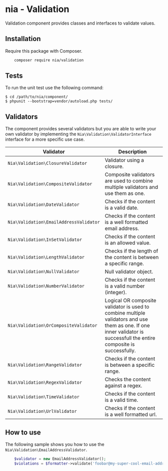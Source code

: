 # nia - Validation

Validation component provides classes and interfaces to validate values.

## Installation

Require this package with Composer.

```bash
	composer require nia/validation
```

## Tests
To run the unit test use the following command:

    $ cd /path/to/nia/component/
    $ phpunit --bootstrap=vendor/autoload.php tests/

## Validators
The component provides several validators but you are able to write your own validator by implementing the `Nia\Validation\ValidatorInterface` interface for a more specific use case.

| Validator | Description |
| --- | --- |
| `Nia\Validation\ClosureValidator` | Validator using a closure. |
| `Nia\Validation\CompositeValidator` | Composite validators are used to combine multiple validators and use them as one. |
| `Nia\Validation\DateValidator` | Checks if the content is a valid date. |
| `Nia\Validation\EmailAddressValidator` | Checks if the content is a well formatted email address. |
| `Nia\Validation\InSetValidator` | Checks if the content is an allowed value. |
| `Nia\Validation\LengthValidator` | Checks if the length of the content is between a specific range. |
| `Nia\Validation\NullValidator` | Null validator object. |
| `Nia\Validation\NumberValidator` | Checks if the content is a valid number (integer). |
| `Nia\Validation\OrCompositeValidator` | Logical OR composite validator is used to combine multiple validators and use them as one. If one inner validator is successfull the entire composite is successfully. |
| `Nia\Validation\RangeValidator` | Checks if the content is between a specific range. |
| `Nia\Validation\RegexValidator` | Checks the content against a regex. |
| `Nia\Validation\TimeValidator` | Checks if the content is a valid time. |
| `Nia\Validation\UrlValidator` | Checks if the content is a well formatted url. |

## How to use
The following sample shows you how to use the `Nia\Validation\EmailAddressValidator`.

```php
	$validator = new EmailAddressValidator();
	$violations = $formatter->validate('foobar@my-super-cool-email-address.tld');
```
